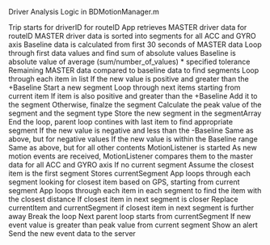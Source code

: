 Driver Analysis Logic in BDMotionManager.m

Trip starts for driverID for routeID
App retrieves MASTER driver data for routeID
MASTER driver data is sorted into segments for all ACC and GYRO axis
	Baseline data is calculated from first 30 seconds of MASTER data
		Loop through first data values and find sum of absolute values
		Baseline is absolute value of average (sum/number_of_values) * specified tolerance
	Remaining MASTER data compared to baseline data to find segments
		Loop through each item in list
			If the new value is positive and greater than the +Baseline
				Start a new segment
				Loop through next items starting from current item
					If item is also positive and greater than the +Baseline
						Add it to the segment
					Otherwise, finalze the segment
						Calculate the peak value of the segment and the segment type
						Store the new segment in the segmentArray
						End the loop, parent loop contines with last item to find appropriate segment
			If the new value is negative and less than the -Baseline
				Same as above, but for negative values
			If the new value is within the Baseline range
				Same as above, but for all other contents
MotionListener is started
As new motion events are received, MotionListener compares them to the master data for all ACC and GYRO axis
	If no current segment
		Assume the closest item is the first segment
		Stores currentSegment
	App loops through each segment looking for closest item based on GPS, starting from current segment
		App loops through each item in each segment to find the item with the closest distance
		If closest item in next segment is closer
			Replace currentItem and currentSegment
		if closest item in next segment is further away
			Break the loop
			Next parent loop starts from currentSegment
	If new event value is greater than peak value from current segment
		Show an alert 
		Send the new event data to the server
